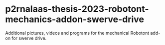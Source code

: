 # p2rnalaas-thesis-2023-robotont-mechanics-addon-swerve-drive
Additional pictures, videos and programs for the mechanical Robotont add-on for swerve drive.
